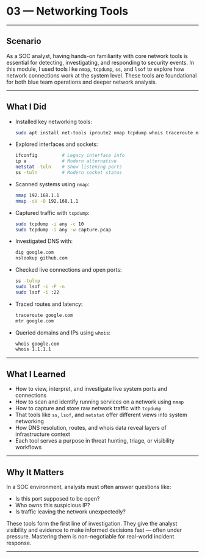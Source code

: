 # 03 — Networking Tools

---

## Scenario

As a SOC analyst, having hands-on familiarity with core network tools is essential for detecting, investigating, and responding to security events. In this module, I used tools like `nmap`, `tcpdump`, `ss`, and `lsof` to explore how network connections work at the system level. These tools are foundational for both blue team operations and deeper network analysis.

---

## What I Did

- Installed key networking tools:
  ```bash
  sudo apt install net-tools iproute2 nmap tcpdump whois traceroute mtr
  ```

- Explored interfaces and sockets:
  ```bash
  ifconfig         # Legacy interface info
  ip a             # Modern alternative
  netstat -tuln    # Show listening ports
  ss -tuln         # Modern socket status
  ```

- Scanned systems using `nmap`:
  ```bash
  nmap 192.168.1.1
  nmap -sV -O 192.168.1.1
  ```

- Captured traffic with `tcpdump`:
  ```bash
  sudo tcpdump -i any -c 10
  sudo tcpdump -i any -w capture.pcap
  ```

- Investigated DNS with:
  ```bash
  dig google.com
  nslookup github.com
  ```

- Checked live connections and open ports:
  ```bash
  ss -tulnp
  sudo lsof -i -P -n
  sudo lsof -i :22
  ```

- Traced routes and latency:
  ```bash
  traceroute google.com
  mtr google.com
  ```

- Queried domains and IPs using `whois`:
  ```bash
  whois google.com
  whois 1.1.1.1
  ```

---

## What I Learned

- How to view, interpret, and investigate live system ports and connections
- How to scan and identify running services on a network using `nmap`
- How to capture and store raw network traffic with `tcpdump`
- That tools like `ss`, `lsof`, and `netstat` offer different views into system networking
- How DNS resolution, routes, and whois data reveal layers of infrastructure context
- Each tool serves a purpose in threat hunting, triage, or visibility workflows

---

## Why It Matters

In a SOC environment, analysts must often answer questions like:
- Is this port supposed to be open?
- Who owns this suspicious IP?
- Is traffic leaving the network unexpectedly?

These tools form the first line of investigation. They give the analyst visibility and evidence to make informed decisions fast — often under pressure. Mastering them is non-negotiable for real-world incident response.

---

